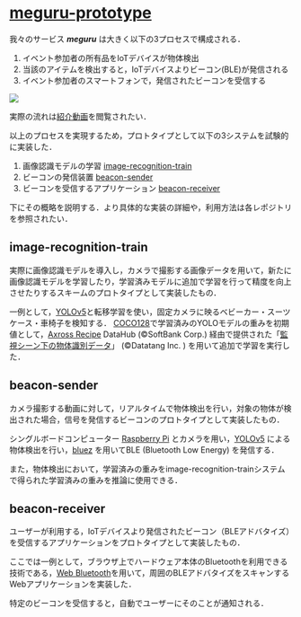 # [meguru-prototype](https://github.com/UGIP2023-TEAM12/meguru-prototype)

我々のサービス ___meguru___ は大きく以下の3プロセスで構成される．

1. イベント参加者の所有品をIoTデバイスが物体検出
2. 当該のアイテムを検出すると，IoTデバイスよりビーコン(BLE)が発信される
3. イベント参加者のスマートフォンで，発信されたビーコンを受信する

<img src="https://user-images.githubusercontent.com/80742820/222148869-1635adda-e899-47f4-a04e-c0127b6d89e7.png" >

実際の流れは[紹介動画](https://axross-recipe.com/recipes/866)を閲覧されたい．


以上のプロセスを実現するため，プロトタイプとして以下の3システムを試験的に実装した．
1. 画像認識モデルの学習 [image-recognition-train](https://github.com/UGIP2023-TEAM12/meguru-prototype/tree/main/image-recognition-train)
2. ビーコンの発信装置 [beacon-sender](https://github.com/UGIP2023-TEAM12/meguru-prototype/tree/main/beacon-sender)
3. ビーコンを受信するアプリケーション [beacon-receiver](https://github.com/UGIP2023-TEAM12/meguru-prototype/tree/main/beacon-receiver)

下にその概略を説明する．より具体的な実装の詳細や，利用方法は各レポジトリを参照されたい．

## image-recognition-train

実際に画像認識モデルを導入し，カメラで撮影する画像データを用いて，新たに画像認識モデルを学習したり，学習済みモデルに追加で学習を行って精度を向上させたりするスキームのプロトタイプとして実装したもの．

一例として，[YOLOv5](https://github.com/ultralytics/yolov5)と転移学習を使い，固定カメラに映るベビーカー・スーツケース・車椅子を検知する．
[COCO128](https://cocodataset.org/)で学習済みのYOLOモデルの重みを初期値として，[Axross Recipe](https://axross-recipe.com/biz) DataHub (©SoftBank Corp.) 経由で提供された「[監視シーン下の物体識別データ](https://datahub.axross-recipe.com/datasets/2)」 (©Datatang Inc. ) を用いて追加で学習を実行した．

## beacon-sender

カメラ撮影する動画に対して，リアルタイムで物体検出を行い，対象の物体が検出された場合，信号を発信するビーコンのプロトタイプとして実装したもの．

シングルボードコンピューター [Raspberry Pi](https://www.raspberrypi.com/) とカメラを用い，[YOLOv5](https://github.com/ultralytics/yolov5) による物体検出を行い，[bluez](http://www.bluez.org/) を用いてBLE (Bluetooth Low Energy) を発信する．

また，物体検出において，学習済みの重みをimage-recognition-trainシステムで得られた学習済みの重みを推論に使用できる．

## beacon-receiver

ユーザーが利用する，IoTデバイスより発信されたビーコン（BLEアドバタイズ）を受信するアプリケーションをプロトタイプとして実装したもの．

ここでは一例として，ブラウザ上でハードウェア本体のBluetoothを利用できる技術である，[Web Bluetooth](https://github.com/WebBluetoothCG/web-bluetooth)を用いて，周囲のBLEアドバタイズをスキャンするWebアプリケーションを実装した．

特定のビーコンを受信すると，自動でユーザーにそのことが通知される．

